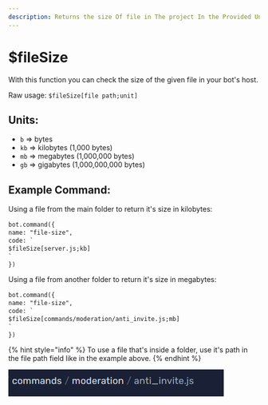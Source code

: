 ```yaml
---
description: Returns the size Of file in The project In the Provided Unit
---
```


# $fileSize

With this function you can check the size of the given file in your bot's host.

Raw usage: `$fileSize[file path;unit]`

## Units:

* `b` =&gt; bytes
* `kb` =&gt; kilobytes \(1,000 bytes\)
* `mb` =&gt; megabytes \(1,000,000 bytes\)
* `gb` =&gt; gigabytes \(1,000,000,000 bytes\)

## Example Command:

Using a file from the main folder to return it's size in kilobytes:

```text
bot.command({
name: "file-size",
code: `
$fileSize[server.js;kb]
`
})
```

Using a file from another folder to return it's size in megabytes:

```text
bot.command({
name: "file-size",
code: `
$fileSize[commands/moderation/anti_invite.js;mb]
`
})
```

{% hint style="info" %}
To use a file that's inside a folder, use it's path in the file path field like in the example above.
{% endhint %}

![example file path: commands/moderation/anti\_invite.js](../.gitbook/assets/image%20%2841%29.png)

